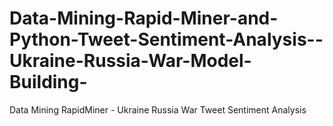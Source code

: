 # Data-Mining-Rapid-Miner-and-Python-Tweet-Sentiment-Analysis--Ukraine-Russia-War-Model-Building-
Data Mining RapidMiner -  Ukraine Russia War Tweet Sentiment Analysis
